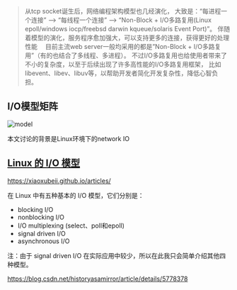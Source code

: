 > 从tcp socket诞生后，网络编程架构模型也几经演化，
> 大致是：“每进程一个连接” –> “每线程一个连接” –> “Non-Block + I/O多路复用(Linux epoll/windows iocp/freebsd darwin kqueue/solaris Event Port)”。
> 伴随着模型的演化，服务程序愈加强大，可以支持更多的连接，获得更好的处理性能
　目前主流web server一般均采用的都是”Non-Block + I/O多路复用”（有的也结合了多线程、多进程）。
不过I/O多路复用也给使用者带来了不小的复杂度，以至于后续出现了许多高性能的I/O多路复用框架， 比如libevent、libev、libuv等，以帮助开发者简化开发复杂性，降低心智负担。

## I/O模型矩阵
![model](https://static.oschina.net/uploads/img/201604/20144245_Wtld.png)

本文讨论的背景是Linux环境下的network IO

## [Linux 的 I/O 模型](https://xiaoxubeii.github.io/articles/linux-io-models-and-go-network-model/)
https://xiaoxubeii.github.io/articles/

在 Linux 中有五种基本的 I/O 模型，它们分别是：

- blocking I/O
- nonblocking I/O
- I/O multiplexing (select、poll和epoll)
- signal driven I/O
- asynchronous I/O
  
注：由于 signal driven I/O 在实际应用中较少，所以在此我只会简单介绍其他四种模型。

https://blog.csdn.net/historyasamirror/article/details/5778378

